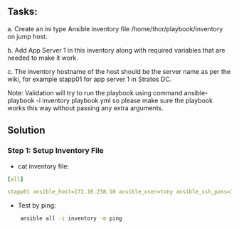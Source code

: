
## Tasks:


a. Create an ini type Ansible inventory file /home/thor/playbook/inventory on jump host.


b. Add App Server 1 in this inventory along with required variables that are needed to make it work.


c. The inventory hostname of the host should be the server name as per the wiki, for example stapp01 for app server 1 in Stratos DC.


Note: Validation will try to run the playbook using command ansible-playbook -i inventory playbook.yml so please make sure the playbook works this way without passing any extra arguments.



## Solution

### Step 1: Setup Inventory File

- cat inventory file:

```yaml 
[all]

stapp01 ansible_host=172.16.238.10 ansible_user=tony ansible_ssh_pass=Ir0nM@n ansible_ssh_common_args='-o StrictHostKeyChecking=no'

```

- Test by ping:

```bash
    ansible all -i inventory -m ping
```